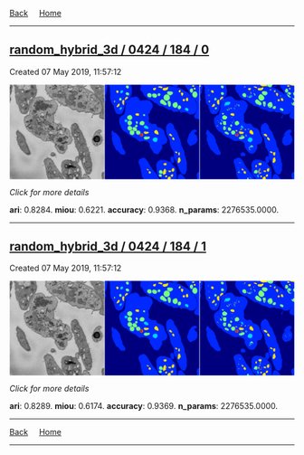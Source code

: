 
[Back](..)&nbsp;&nbsp;&nbsp;&nbsp;&nbsp;[Home](https://leapmanlab.github.io/snapshots)

---

<div class="summary"><a href="0"><h2>random_hybrid_3d / 0424 / 184 / 0</h2></a><p>Created 07 May 2019, 11:57:12
</p><a href="0"><img src="0/media/summary.png" align="center"></a><p>
<i>Click for more details</i>
</p></div>

**ari**: 0.8284. **miou**: 0.6221. **accuracy**: 0.9368. **n_params**: 2276535.0000. 

---

<div class="summary"><a href="1"><h2>random_hybrid_3d / 0424 / 184 / 1</h2></a><p>Created 07 May 2019, 11:57:12
</p><a href="1"><img src="1/media/summary.png" align="center"></a><p>
<i>Click for more details</i>
</p></div>

**ari**: 0.8289. **miou**: 0.6174. **accuracy**: 0.9369. **n_params**: 2276535.0000. 

---

[Back](..)&nbsp;&nbsp;&nbsp;&nbsp;&nbsp;[Home](https://leapmanlab.github.io/snapshots)

---